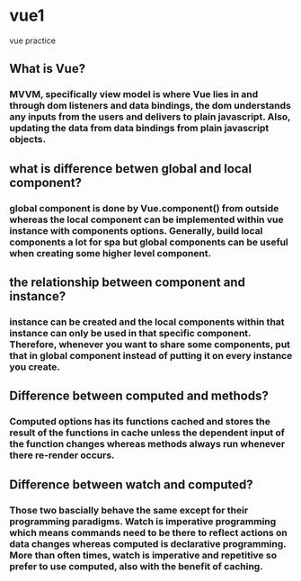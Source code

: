 # vue1

vue practice

## What is Vue?

### MVVM, specifically view model is where Vue lies in and through dom listeners and data bindings, the dom understands any inputs from the users and delivers to plain javascript. Also, updating the data from data bindings from plain javascript objects.

## what is difference betwen global and local component?

### global component is done by Vue.component() from outside whereas the local component can be implemented within vue instance with components options. Generally, build local components a lot for spa but global components can be useful when creating some higher level component.

## the relationship between component and instance?

### instance can be created and the local components within that instance can only be used in that specific component. Therefore, whenever you want to share some components, put that in global component instead of putting it on every instance you create.

## Difference between computed and methods?

### Computed options has its functions cached and stores the result of the functions in cache unless the dependent input of the function changes whereas methods always run whenever there re-render occurs.

## Difference between watch and computed?

### Those two bascially behave the same except for their programming paradigms. Watch is imperative programming which means commands need to be there to reflect actions on data changes whereas computed is declarative programming. More than often times, watch is imperative and repetitive so prefer to use computed, also with the benefit of caching.
